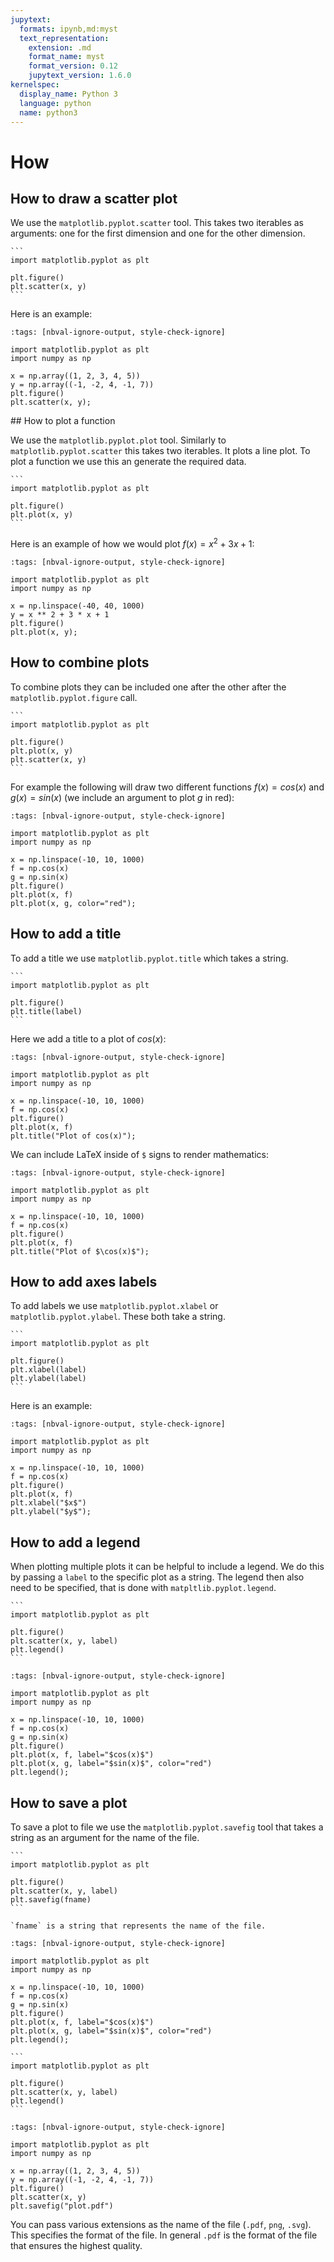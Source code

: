 ```yaml
---
jupytext:
  formats: ipynb,md:myst
  text_representation:
    extension: .md
    format_name: myst
    format_version: 0.12
    jupytext_version: 1.6.0
kernelspec:
  display_name: Python 3
  language: python
  name: python3
---
```


# How

## How to draw a scatter plot

We use the `matplotlib.pyplot.scatter` tool. This takes two iterables as
arguments: one for the first dimension and one for the other dimension.

````{tip}
```
import matplotlib.pyplot as plt

plt.figure()
plt.scatter(x, y)
```
````

Here is an example:

```{code-cell} ipython3
:tags: [nbval-ignore-output, style-check-ignore]

import matplotlib.pyplot as plt
import numpy as np

x = np.array((1, 2, 3, 4, 5))
y = np.array((-1, -2, 4, -1, 7))
plt.figure()
plt.scatter(x, y);
```

## How to plot a function

We use the `matplotlib.pyplot.plot` tool. Similarly to
`matplotlib.pyplot.scatter` this takes two iterables. It plots a line plot. To
plot a function we use this an generate the required data.

````{tip}
```
import matplotlib.pyplot as plt

plt.figure()
plt.plot(x, y)
```
````

Here is an example of how we would plot $f(x)=x ^ 2 + 3x + 1$:

```{code-cell} ipython3
:tags: [nbval-ignore-output, style-check-ignore]

import matplotlib.pyplot as plt
import numpy as np

x = np.linspace(-40, 40, 1000)
y = x ** 2 + 3 * x + 1
plt.figure()
plt.plot(x, y);
```

## How to combine plots

To combine plots they can be included one after the other after the
`matplotlib.pyplot.figure` call.

````{tip}
```
import matplotlib.pyplot as plt

plt.figure()
plt.plot(x, y)
plt.scatter(x, y)
```
````

For example the following will draw two different functions $f(x) = cos(x)$ and
$g(x)=sin(x)$ (we include an argument to plot $g$ in red):


```{code-cell} ipython3
:tags: [nbval-ignore-output, style-check-ignore]

import matplotlib.pyplot as plt
import numpy as np

x = np.linspace(-10, 10, 1000)
f = np.cos(x)
g = np.sin(x)
plt.figure()
plt.plot(x, f)
plt.plot(x, g, color="red");
```

## How to add a title

To add a title we use `matplotlib.pyplot.title` which takes a string.

````{tip}
```
import matplotlib.pyplot as plt

plt.figure()
plt.title(label)
```
````

Here we add a title to a plot of $cos(x)$:

```{code-cell} ipython3
:tags: [nbval-ignore-output, style-check-ignore]

import matplotlib.pyplot as plt
import numpy as np

x = np.linspace(-10, 10, 1000)
f = np.cos(x)
plt.figure()
plt.plot(x, f)
plt.title("Plot of cos(x)");
```

We can include LaTeX inside of `$` signs to render mathematics:

```{code-cell} ipython3
:tags: [nbval-ignore-output, style-check-ignore]

import matplotlib.pyplot as plt
import numpy as np

x = np.linspace(-10, 10, 1000)
f = np.cos(x)
plt.figure()
plt.plot(x, f)
plt.title("Plot of $\cos(x)$");
```

## How to add axes labels

To add labels we use `matplotlib.pyplot.xlabel` or `matplotlib.pyplot.ylabel`.
These both take a string.

````{tip}
```
import matplotlib.pyplot as plt

plt.figure()
plt.xlabel(label)
plt.ylabel(label)
```
````

Here is an example:

```{code-cell} ipython3
:tags: [nbval-ignore-output, style-check-ignore]

import matplotlib.pyplot as plt
import numpy as np

x = np.linspace(-10, 10, 1000)
f = np.cos(x)
plt.figure()
plt.plot(x, f)
plt.xlabel("$x$")
plt.ylabel("$y$");
```

## How to add a legend

When plotting multiple plots it can be helpful to include a legend. We do this
by passing a `label` to the specific plot as a string. The legend then also need
to be specified, that is done with `matpltlib.pyplot.legend`.

````{tip}
```
import matplotlib.pyplot as plt

plt.figure()
plt.scatter(x, y, label)
plt.legend()
```
````

```{code-cell} ipython3
:tags: [nbval-ignore-output, style-check-ignore]

import matplotlib.pyplot as plt
import numpy as np

x = np.linspace(-10, 10, 1000)
f = np.cos(x)
g = np.sin(x)
plt.figure()
plt.plot(x, f, label="$cos(x)$")
plt.plot(x, g, label="$sin(x)$", color="red")
plt.legend();
```

## How to save a plot

To save a plot to file we use the `matplotlib.pyplot.savefig` tool that takes a
string as an argument for the name of the file.


````{tip}
```
import matplotlib.pyplot as plt

plt.figure()
plt.scatter(x, y, label)
plt.savefig(fname)
```

`fname` is a string that represents the name of the file.
````

```{code-cell} ipython3
:tags: [nbval-ignore-output, style-check-ignore]

import matplotlib.pyplot as plt
import numpy as np

x = np.linspace(-10, 10, 1000)
f = np.cos(x)
g = np.sin(x)
plt.figure()
plt.plot(x, f, label="$cos(x)$")
plt.plot(x, g, label="$sin(x)$", color="red")
plt.legend();
```

````{tip}
```
import matplotlib.pyplot as plt

plt.figure()
plt.scatter(x, y, label)
plt.legend()
```
````

```{code-cell} ipython3
:tags: [nbval-ignore-output, style-check-ignore]

import matplotlib.pyplot as plt
import numpy as np

x = np.array((1, 2, 3, 4, 5))
y = np.array((-1, -2, 4, -1, 7))
plt.figure()
plt.scatter(x, y)
plt.savefig("plot.pdf")
```

You can pass various extensions as the name of the file (`.pdf`, `png`, `.svg`).
This specifies the format of the file. In general `.pdf` is the format of the
file that ensures the highest quality.
